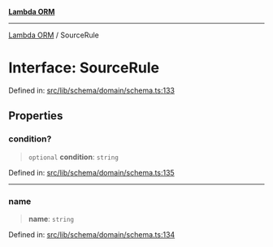 [**Lambda ORM**](../README.md)

***

[Lambda ORM](../README.md) / SourceRule

# Interface: SourceRule

Defined in: [src/lib/schema/domain/schema.ts:133](https://github.com/lambda-orm/lambdaorm-base/blob/5f10bdc7d0f008296efbcbe89bc2bf1ed03aaaef/src/lib/schema/domain/schema.ts#L133)

## Properties

### condition?

> `optional` **condition**: `string`

Defined in: [src/lib/schema/domain/schema.ts:135](https://github.com/lambda-orm/lambdaorm-base/blob/5f10bdc7d0f008296efbcbe89bc2bf1ed03aaaef/src/lib/schema/domain/schema.ts#L135)

***

### name

> **name**: `string`

Defined in: [src/lib/schema/domain/schema.ts:134](https://github.com/lambda-orm/lambdaorm-base/blob/5f10bdc7d0f008296efbcbe89bc2bf1ed03aaaef/src/lib/schema/domain/schema.ts#L134)
